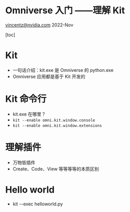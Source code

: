 # Omniverse 入门 ——理解 Kit
vincentz@nvidia.com
2022-Nov



[toc]

# Kit

- 一句话介绍：kit.exe 是 Omniverse 的 python.exe
- Omniverse 应用都是基于 Kit 开发的

# Kit 命令行

- kit.exe 在哪里？
- `kit --enable omni.kit.window.console`
- `kit --enable omni.kit.window.extensions`

# 理解插件

- 万物皆插件
- Create、Code、View 等等等等的本质区别

# Hello world

- kit --exec helloworld.py